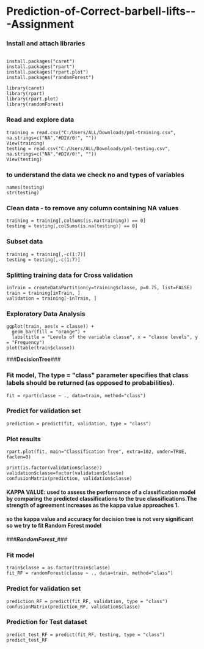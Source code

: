 # Prediction-of-Correct-barbell-lifts---Assignment

### Install and attach libraries
```{r configuration, echo=TRUE, results='hide'}

install.packages("caret")
install.packages("rpart")
install.packages("rpart.plot")
install.packages("randomForest")

library(caret)
library(rpart)
library(rpart.plot)
library(randomForest)
```

### Read and explore data 
```
training = read.csv("C:/Users/ALL/Downloads/pml-training.csv", na.strings=c("NA","#DIV/0!", ""))
View(training)
testing = read.csv("C:/Users/ALL/Downloads/pml-testing.csv", na.strings=c("NA","#DIV/0!", ""))
View(testing)
```

### to understand the data we check no and types of variables
```
names(testing)
str(testing)
```

### Clean data - to remove any column containing NA values
```
training = training[,colSums(is.na(training)) == 0]
testing = testing[,colSums(is.na(testing)) == 0]
```

### Subset data
```
training = training[,-c(1:7)]
testing = testing[,-c(1:7)]
```

### Splitting training data for Cross validation
```
inTrain = createDataPartition(y=training$classe, p=0.75, list=FALSE)
train = training[inTrain, ] 
validation = training[-inTrain, ]
```

### Exploratory Data Analysis
```
ggplot(train, aes(x = classe)) +
  geom_bar(fill = "orange") +
  labs(title = "Levels of the variable classe", x = "classe levels", y = "Frequency")
plot(table(train$classe))
```

###____________DecisionTree____________###

### Fit model,  The type = "class" parameter specifies that class labels should be returned (as opposed to probabilities).
```
fit = rpart(classe ~ ., data=train, method="class")
```

### Predict for validation set
```
prediction = predict(fit, validation, type = "class")
```

### Plot results
```
rpart.plot(fit, main="Classification Tree", extra=102, under=TRUE, faclen=0)

print(is.factor(validation$classe))
validation$classe=factor(validation$classe)      
confusionMatrix(prediction, validation$classe)
```
#### KAPPA VALUE: used to assess the performance of a classification model by comparing the predicted classifications to the true classifications.The strength of agreement increases as the kappa value approaches 1. 
#### so the kappa value and accuracy for decision tree is not very significant so we try to fit Random Forest model

###___________RandomForest____________###

### Fit model
```
train$classe = as.factor(train$classe)
fit_RF = randomForest(classe ~ ., data=train, method="class")
```

### Predict for validation set
```
prediction_RF = predict(fit_RF, validation, type = "class")
confusionMatrix(prediction_RF, validation$classe)
```

### Prediction for Test dataset
```
predict_test_RF = predict(fit_RF, testing, type = "class")
predict_test_RF
```



